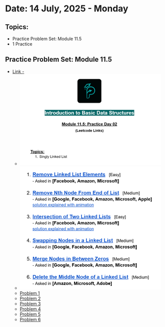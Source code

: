 # Date: 14 July, 2025 - Monday

## Topics:
- Practice Problem Set: Module 11.5
- 1 Practice

## Practice Problem Set: Module 11.5
- [Link -](https://docs.google.com/document/d/1O4GbhWEfP09mr1YijlbCh3RApDHTPXH5/edit?usp=drivesdk&ouid=112433310488936743525&rtpof=true&sd=true)
    - <img src="./images/practice_problem.png" width="500">
    - <img src="./images/practice_problem2.png" width="500">
    - [Problem 1](https://leetcode.com/problems/remove-linked-list-elements/)
    - [Problem 2](https://leetcode.com/problems/remove-nth-node-from-end-of-list/)
    - [Problem 3](https://leetcode.com/problems/intersection-of-two-linked-lists/description/)
    - [Problem 4](https://leetcode.com/problems/swapping-nodes-in-a-linked-list/)
    - [Problem 5](https://leetcode.com/problems/merge-nodes-in-between-zeros/)
    - [Problem 6](https://leetcode.com/problems/delete-the-middle-node-of-a-linked-list/)